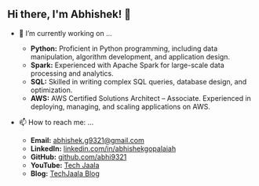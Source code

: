 ## Hi there, I'm Abhishek!  👋

- 🔭 I’m currently working on ...
  - **Python:** Proficient in Python programming, including data manipulation, algorithm development, and application design.
  - **Spark:** Experienced with Apache Spark for large-scale data processing and analytics.
  - **SQL:** Skilled in writing complex SQL queries, database design, and optimization.
  - **AWS:** AWS Certified Solutions Architect – Associate. Experienced in deploying, managing, and scaling applications on AWS.
 
- 📫 How to reach me: ...
  - **Email:** [abhishek.g9321@gmail.com](mailto:abhishek.g9321@gmail.com)
  - **LinkedIn:** [linkedin.com/in/abhishekgopalaiah](https://www.linkedin.com/in/abhishekgopalaiah/)
  - **GitHub:** [github.com/abhi9321](https://github.com/abhishekgopalaiah)
  - **YouTube:** [Tech Jaala](https://www.youtube.com/@techjaala9230)
  - **Blog:** [TechJaala Blog](https://techjaala.blogspot.com/)
    
<!--
**abhishekgopalaiah/abhishekgopalaiah** is a ✨ _special_ ✨ repository because its `README.md` (this file) appears on your GitHub profile.

Here are some ideas to get you started:

- 🔭 I’m currently working on ...
  - **Python:** Proficient in Python programming, including data manipulation, algorithm development, and application design.
  - **Spark:** Experienced with Apache Spark for large-scale data processing and analytics.
  - **SQL:** Skilled in writing complex SQL queries, database design, and optimization.
  - **AWS:** AWS Certified Solutions Architect – Associate. Experienced in deploying, managing, and scaling applications on AWS.

- 🌱 I’m currently learning ...
- 👯 I’m looking to collaborate on ...
- 🤔 I’m looking for help with ...
- 💬 Ask me about ...
- 📫 How to reach me: ...
- 😄 Pronouns: ...
- ⚡ Fun fact: ...
-->
